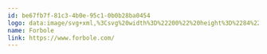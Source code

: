 ```yaml
---
id: be67fb7f-81c3-4b0e-95c1-0b0b28ba0454
logo: data:image/svg+xml,%3Csvg%20width%3D%22200%22%20height%3D%2284%22%20viewBox%3D%220%200%20200%2084%22%20fill%3D%22none%22%20xmlns%3D%22http%3A%2F%2Fwww.w3.org%2F2000%2Fsvg%22%3E%0A%3Cpath%20d%3D%22M53.5281%2051.966C52.861%2051.315%2052.2296%2050.5983%2051.5506%2049.9586C55.2355%2046.1847%2056.562%2044.9731%2058.8311%2041.9943C59.7416%2040.9127%2060.3443%2039.6048%2060.5756%2038.2084C60.6132%2037.9431%2060.623%2037.6737%2060.66%2037.2432C61.3934%2038.5031%2061.7583%2039.9446%2061.7129%2041.4028C61.6355%2043.8581%2060.3585%2045.7381%2058.8695%2047.5306C57.9722%2048.6106%2055.2244%2051.3227%2054.0242%2052.5C53.7709%2052.2249%2053.796%2052.227%2053.5281%2051.966ZM49.2298%2047.4781C49.1022%2047.3507%2048.8272%2047.0491%2048.7051%2046.9182C51.322%2044.4403%2053.752%2041.7712%2055.9752%2038.9328C56.7755%2037.9326%2057.4607%2036.8156%2057.2919%2035.422C57.2377%2035.1341%2057.1634%2034.8504%2057.0693%2034.573C57.0874%2036.3844%2056.0924%2037.6884%2055.089%2038.9867C54.8232%2039.3318%2054.5231%2039.6495%2054.2412%2039.9827C54.0161%2040.2805%2053.7123%2040.5092%2053.3643%2040.6428C53.0163%2040.7764%2052.638%2040.8096%2052.2721%2040.7386C51.7649%2040.602%2051.2259%2040.6486%2050.7494%2040.8703C50.273%2041.0921%2049.8895%2041.4748%2049.666%2041.9516C49.5013%2042.301%2049.4105%2042.6809%2049.3994%2043.0672C49.375%2043.9428%2048.874%2044.4615%2048.0206%2044.3082C47.3563%2044.1712%2046.7014%2043.9919%2046.0599%2043.7713C45.9507%2043.7545%2045.8475%2043.7105%2045.7596%2043.6433C45.6718%2043.576%2045.6022%2043.4878%2045.5572%2043.3866C45.5122%2043.2854%2045.4933%2043.1745%2045.5021%2043.064C45.5109%2042.9536%2045.5473%2042.8471%2045.6077%2042.7544C46.1032%2041.6394%2046.5783%2040.5146%2047.1121%2039.4186C47.5308%2038.5598%2048.0443%2037.7535%2047.662%2036.7218C47.6047%2036.5671%2047.7959%2036.2752%2047.9369%2036.0975C48.5823%2035.2828%2049.2501%2034.4814%2049.9116%2033.6757C49.807%2033.5901%2049.7112%2033.4942%2049.6255%2033.3895C49.3331%2033.0017%2049.0589%2032.5979%2048.6605%2032.0379L50.6638%2032.2304L50.2891%2031.5305C51.4962%2031.3597%2052.0865%2031.9253%2052.8087%2032.7456C52.8508%2032.6395%2052.9151%2032.5437%2052.9972%2032.4647C53.0792%2032.3856%2053.1772%2032.325%2053.2846%2032.2871C55.3639%2031.8105%2058.0064%2033.2152%2059.6775%2035.3954C60.05%2035.892%2060.2617%2036.4912%2060.284%2037.1122C60.3064%2037.7333%2060.1383%2038.3462%2059.8024%2038.8684C59.1307%2040.032%2058.3603%2041.1354%2057.4998%2042.1664C55.9117%2044.1262%2055.4728%2044.4293%2050.9792%2049.2426C50.3274%2048.6253%2049.8669%2048.1136%2049.2298%2047.4774V47.4781ZM121.515%2048.4461C120.672%2048.1046%20119.91%2047.5893%20119.277%2046.9336C118.656%2046.2739%20118.17%2045.4982%20117.847%2044.6504C117.498%2043.7462%20117.323%2042.784%20117.33%2041.8144C117.323%2040.8448%20117.498%2039.8826%20117.847%2038.9783C118.169%2038.1317%20118.655%2037.3574%20119.277%2036.7001C119.911%2036.0469%20120.673%2035.5334%20121.515%2035.1925C122.426%2034.8185%20123.402%2034.6306%20124.386%2034.6395C125.331%2034.6336%20126.269%2034.8114%20127.147%2035.1631C127.99%2035.4889%20128.755%2035.9886%20129.393%2036.63C130.03%2037.2713%20130.527%2038.0399%20130.849%2038.8859C131.216%2039.8176%20131.4%2040.8119%20131.391%2041.8137C131.4%2042.8155%20131.216%2043.8097%20130.849%2044.7414C130.527%2045.5889%20130.031%2046.359%20129.393%2047.0021C128.756%2047.6452%20127.991%2048.1469%20127.147%2048.4748C125.333%2049.1826%20123.319%2049.1721%20121.512%2048.4454L121.515%2048.4461ZM122.641%2036.5692C122.111%2036.7452%20121.615%2037.0126%20121.176%2037.3594C120.306%2038.0523%20119.672%2038.999%20119.362%2040.0688C119.196%2040.6354%20119.113%2041.2232%20119.115%2041.8137C119.111%2042.5505%20119.242%2043.2818%20119.502%2043.9708C119.744%2044.6201%20120.106%2045.2175%20120.57%2045.7311C121.039%2046.2392%20121.61%2046.6422%20122.245%2046.914C122.92%2047.2078%20123.65%2047.3563%20124.386%2047.35C125.088%2047.3539%20125.784%2047.2136%20126.43%2046.9378C127.054%2046.6746%20127.62%2046.2888%20128.093%2045.8032C128.576%2045.297%20128.952%2044.6986%20129.2%2044.0436C129.741%2042.6066%20129.741%2041.0208%20129.2%2039.5837C128.952%2038.9288%20128.576%2038.3304%20128.093%2037.8242C127.62%2037.339%20127.055%2036.9547%20126.43%2036.6945C125.783%2036.4217%20125.088%2036.2832%20124.386%2036.2871C123.793%2036.2841%20123.203%2036.3791%20122.641%2036.5685L122.641%2036.5692ZM79.9658%2048.4454C79.1226%2048.1038%2078.3603%2047.5886%2077.7281%2046.9329C77.1067%2046.2732%2076.6207%2045.4975%2076.2977%2044.6497C75.9488%2043.7455%2075.7734%2042.7833%2075.7806%2041.8137C75.7734%2040.8441%2075.9488%2039.8819%2076.2977%2038.9776C76.6201%2038.131%2077.1062%2037.3568%2077.7281%2036.6994C78.3614%2036.0463%2079.1235%2035.5328%2079.9658%2035.1918C80.8765%2034.8178%2081.8524%2034.6299%2082.8364%2034.6388C83.783%2034.6326%2084.7219%2034.8104%2085.601%2035.1624C86.4436%2035.4882%2087.2085%2035.9879%2087.8462%2036.6293C88.4839%2037.2706%2088.9801%2038.0392%2089.3027%2038.8852C89.6698%2039.8169%2089.8537%2040.8112%2089.8441%2041.813C89.8537%2042.8148%2089.6698%2043.809%2089.3027%2044.7407C88.9803%2045.588%2088.4843%2046.3581%2087.8467%2047.001C87.209%2047.644%2086.444%2048.1456%2085.601%2048.4734C83.7869%2049.1812%2081.7724%2049.1707%2079.9658%2048.444V48.4454ZM81.0948%2036.5685C80.5643%2036.7445%2080.0684%2037.0119%2079.6295%2037.3587C78.7596%2038.0515%2078.1256%2038.9983%2077.8153%2040.0681C77.6495%2040.6347%2077.5666%2041.2225%2077.569%2041.813C77.5643%2042.5498%2077.6954%2043.2811%2077.9556%2043.9701C78.1974%2044.6194%2078.5599%2045.2167%2079.0238%2045.7304C79.493%2046.2384%2080.0636%2046.6414%2080.6985%2046.9133C81.3739%2047.207%2082.1031%2047.3556%2082.8392%2047.3493C83.5416%2047.3531%2084.2374%2047.2128%2084.8837%2046.9371C85.5079%2046.674%2086.0732%2046.2882%2086.5465%2045.8025C87.0293%2045.2963%2087.4056%2044.6979%2087.6531%2044.0429C88.1944%2042.6059%2088.1944%2041.0201%2087.6531%2039.583C87.4056%2038.928%2087.0293%2038.3296%2086.5465%2037.8235C86.0739%2037.3382%2085.5083%2036.954%2084.8837%2036.6938C84.2366%2036.421%2083.5411%2036.2825%2082.8392%2036.2864C82.2463%2036.2837%2081.6569%2036.379%2081.0948%2036.5685ZM145.482%2048.8723V34.7655H154.081V36.355H147.209V41.0767H152.854V42.6669H147.209V47.2821H154.5V48.8723H145.482ZM134.355%2048.8723V34.7655H136.076V47.2821H143.036V48.8723H134.355ZM105.548%2048.8723V34.7655H110.139C110.769%2034.758%20111.397%2034.8263%20112.01%2034.9692C112.518%2035.0863%20113.001%2035.2948%20113.436%2035.5844C113.83%2035.8555%20114.146%2036.227%20114.35%2036.6609C114.572%2037.1455%20114.681%2037.6741%20114.669%2038.207C114.679%2038.9065%20114.481%2039.5931%20114.099%2040.1787C113.7%2040.775%20113.109%2041.2163%20112.425%2041.4294V41.4588C112.824%2041.5389%20113.209%2041.6806%20113.565%2041.8788C113.912%2042.0714%20114.225%2042.3186%20114.493%2042.6109C114.774%2042.9211%20114.99%2043.2835%20115.131%2043.6776C115.459%2044.6294%20115.439%2045.6673%20115.073%2046.6053C114.881%2047.0663%20114.587%2047.4774%20114.213%2047.8078C113.784%2048.1739%20113.281%2048.4434%20112.739%2048.598C112.065%2048.7948%20111.367%2048.8892%20110.666%2048.8779L105.548%2048.8723ZM107.268%2047.2821H110.185C111.048%2047.3274%20111.905%2047.1166%20112.65%2046.676C112.943%2046.4852%20113.182%2046.2204%20113.341%2045.9082C113.5%2045.5959%20113.575%2045.2471%20113.557%2044.8968C113.58%2044.4159%20113.448%2043.9404%20113.18%2043.5412C112.912%2043.142%20112.522%2042.8404%20112.069%2042.6816C111.492%2042.4635%20110.878%2042.3596%20110.262%2042.3757H107.265L107.268%2047.2821ZM107.268%2040.8247H110.12C110.39%2040.8262%20110.66%2040.8028%20110.926%2040.7547C111.188%2040.7063%20111.441%2040.6232%20111.681%2040.5076C111.912%2040.3984%20112.125%2040.2547%20112.314%2040.0814C112.503%2039.8996%20112.65%2039.6777%20112.744%2039.4319C112.853%2039.1507%20112.907%2038.851%20112.903%2038.5493C112.91%2038.2366%20112.849%2037.9261%20112.725%2037.6394C112.6%2037.3707%20112.413%2037.1361%20112.178%2036.9556C111.889%2036.7409%20111.558%2036.589%20111.207%2036.5097C110.74%2036.3989%20110.261%2036.3467%20109.781%2036.3543H107.269L107.268%2040.8247ZM100.743%2048.8737L97.1567%2043.4928H94.5248V48.8737H92.8041V34.7655H97.7917C98.5015%2034.7521%2099.2081%2034.8637%2099.8794%2035.0952C100.43%2035.2835%20100.928%2035.599%20101.334%2036.0163C101.706%2036.4109%20101.99%2036.8802%20102.167%2037.393C102.357%2037.9548%20102.45%2038.5448%20102.443%2039.1379C102.494%2040.1498%20102.18%2041.1462%20101.558%2041.9446C100.916%2042.6761%20100.046%2043.1668%2099.0889%2043.336L99.0791%2043.3549L102.82%2048.8716L100.743%2048.8737ZM94.5275%2041.9026H97.3305C98.2292%2041.9726%2099.1212%2041.7007%2099.8292%2041.1411C100.105%2040.8808%20100.322%2040.5636%20100.465%2040.2113C100.608%2039.859%20100.673%2039.4799%20100.655%2039.1001C100.679%2038.7216%20100.619%2038.3424%20100.479%2037.9902C100.338%2037.638%20100.121%2037.3216%2099.8438%2037.064C99.1978%2036.5561%2098.3884%2036.3038%2097.5691%2036.355H94.5248L94.5275%2041.9026ZM65.372%2048.8737V34.7655H74.339V36.355H67.0899V41.3097H73.247V42.8999H67.0899V48.8723L65.372%2048.8737Z%22%20fill%3D%22%237A8AA0%22%2F%3E%0A%3C%2Fsvg%3E%0A
name: Forbole
link: https://www.forbole.com/
---
```

